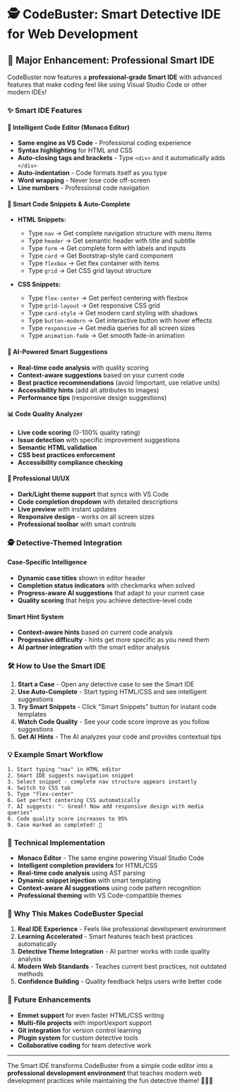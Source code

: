 # 🕵️ CodeBuster: Smart Detective IDE for Web Development

## 🚀 Major Enhancement: Professional Smart IDE

CodeBuster now features a **professional-grade Smart IDE** with advanced features that make coding feel like using Visual Studio Code or other modern IDEs!

### ✨ Smart IDE Features

#### 🧠 **Intelligent Code Editor (Monaco Editor)**
- **Same engine as VS Code** - Professional coding experience
- **Syntax highlighting** for HTML and CSS
- **Auto-closing tags and brackets** - Type `<div>` and it automatically adds `</div>`
- **Auto-indentation** - Code formats itself as you type
- **Word wrapping** - Never lose code off-screen
- **Line numbers** - Professional code navigation

#### 🔮 **Smart Code Snippets & Auto-Complete**
- **HTML Snippets:**
  - Type `nav` → Get complete navigation structure with menu items
  - Type `header` → Get semantic header with title and subtitle  
  - Type `form` → Get complete form with labels and inputs
  - Type `card` → Get Bootstrap-style card component
  - Type `flexbox` → Get flex container with items
  - Type `grid` → Get CSS grid layout structure

- **CSS Snippets:**
  - Type `flex-center` → Get perfect centering with flexbox
  - Type `grid-layout` → Get responsive CSS grid
  - Type `card-style` → Get modern card styling with shadows
  - Type `button-modern` → Get interactive button with hover effects
  - Type `responsive` → Get media queries for all screen sizes
  - Type `animation-fade` → Get smooth fade-in animation

#### 🤖 **AI-Powered Smart Suggestions**
- **Real-time code analysis** with quality scoring
- **Context-aware suggestions** based on your current code
- **Best practice recommendations** (avoid !important, use relative units)
- **Accessibility hints** (add alt attributes to images)
- **Performance tips** (responsive design suggestions)

#### 📊 **Code Quality Analyzer**
- **Live code scoring** (0-100% quality rating)
- **Issue detection** with specific improvement suggestions
- **Semantic HTML validation** 
- **CSS best practices enforcement**
- **Accessibility compliance checking**

#### 🎨 **Professional UI/UX**
- **Dark/Light theme support** that syncs with VS Code
- **Code completion dropdown** with detailed descriptions
- **Live preview** with instant updates
- **Responsive design** - works on all screen sizes
- **Professional toolbar** with smart controls

### 🕵️ **Detective-Themed Integration**

#### **Case-Specific Intelligence**
- **Dynamic case titles** shown in editor header
- **Completion status indicators** with checkmarks when solved
- **Progress-aware AI suggestions** that adapt to your current case
- **Quality scoring** that helps you achieve detective-level code

#### **Smart Hint System**
- **Context-aware hints** based on current code analysis
- **Progressive difficulty** - hints get more specific as you need them
- **AI partner integration** with the smart editor analysis

### 🛠️ **How to Use the Smart IDE**

1. **Start a Case** - Open any detective case to see the Smart IDE
2. **Use Auto-Complete** - Start typing HTML/CSS and see intelligent suggestions
3. **Try Smart Snippets** - Click "Smart Snippets" button for instant code templates
4. **Watch Code Quality** - See your code score improve as you follow suggestions
5. **Get AI Hints** - The AI analyzes your code and provides contextual tips

### 💡 **Example Smart Workflow**

```
1. Start typing "nav" in HTML editor
2. Smart IDE suggests navigation snippet
3. Select snippet - complete nav structure appears instantly
4. Switch to CSS tab
5. Type "flex-center" 
6. Get perfect centering CSS automatically
7. AI suggests: "💡 Great! Now add responsive design with media queries"
8. Code quality score increases to 95%
9. Case marked as completed! 🎉
```

### 🔧 **Technical Implementation**

- **Monaco Editor** - The same engine powering Visual Studio Code
- **Intelligent completion providers** for HTML/CSS
- **Real-time code analysis** using AST parsing
- **Dynamic snippet injection** with smart templating
- **Context-aware AI suggestions** using code pattern recognition
- **Professional theming** with VS Code-compatible themes

### 🎯 **Why This Makes CodeBuster Special**

1. **Real IDE Experience** - Feels like professional development environment
2. **Learning Accelerated** - Smart features teach best practices automatically
3. **Detective Theme Integration** - AI partner works with code quality analysis
4. **Modern Web Standards** - Teaches current best practices, not outdated methods
5. **Confidence Building** - Quality feedback helps users write better code

### 🚀 **Future Enhancements**

- **Emmet support** for even faster HTML/CSS writing
- **Multi-file projects** with import/export support
- **Git integration** for version control learning
- **Plugin system** for custom detective tools
- **Collaborative coding** for team detective work

---

The Smart IDE transforms CodeBuster from a simple code editor into a **professional development environment** that teaches modern web development practices while maintaining the fun detective theme! 🕵️‍♂️✨
